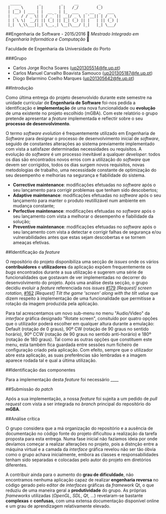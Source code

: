 ```
  _____        _         _     __         _        
 |  __ \      | |       | |   /_/        (_)       
 | |__) | ___ | |  __ _ | |_  ___   _ __  _   ___  
 |  _  / / _ \| | / _` || __|/ _ \ | '__|| | / _ \ 
 | | \ \|  __/| || (_| || |_| (_) || |   | || (_) |
 |_|  \_\\___||_| \__,_| \__|\___/ |_|   |_| \___/ 
 ```
##Engenharia de Software - 2015/2016
:floppy_disk:  *Mestrado Integrado em Engenharia Informática e Computação*   :floppy_disk:

Faculdade de Engenharia da Universidade do Porto

###Grupo
* Carlos Jorge Rocha Soares (up201305514@fe.up.pt)
* Carlos Manuel Carvalho Boavista Samouco (up201305187@fe.up.pt)
* Diogo Belarmino Coelho Marques (up201305642@fe.up.pt)

##Introdução

Como última entrega do projeto desenvolvido durante este semestre na unidade curricular de **Engenharia de Software** foi-nos pedida a identificação e **implementação** de uma nova funcionalidade ou **evolução** de uma existente no projeto escolhido (mGBA). Com este relatório o grupo pretende apresentar a *feature* implementada e reflectir sobre o seu **processo de desenvolvimento**.

O termo *software evolution* é frequentemente utilizado em Engenharia de *Software* para designar o processo de desenvolvimento inicial de *software*, seguido de constantes alterações ao sistema previamente implementado com vista a satisfazer determinadas necessidades ou requisitos. A evolução do *software* é um processo inevitável a qualquer *developer*: todos os dias são encontrados novos erros com a utilização do *software* que devem ser corrigidos, todos os dias surgem novos requisitos, novas metodologias de trabalho, uma necessidade constante de optimização do seu desempenho e melhorias na segurança e fiabilidade do sistema. 

- **Corrective maintenance**: modificações efetuadas no *software* após o seu lançamento para corrigir problemas que tenham sido descobertos;
- **Adaptive maintenance**: modificações efetuadas no *software* após o seu lançamento para manter o produto reutillizável num ambiente em mudança constante;
- **Perfective maintenance**: modificações efetuadas no *software* após o seu lançamento com vista a melhorar o desempenho e fiabilidade da solução;
- **Preventive maintenance**: modificações efetuadas no *software* após o seu lançamento com vista a detectar e corrigir falhas de segurança e/ou vulnerabilidades antes que estas sejam descobertas e se tornem ameaças efetivas.

##Identificação da *feature*

O repositório do projeto disponibiliza uma secção de *issues* onde os vários **contribuidores** e **utilizadores** da aplicação expõem frequentemente os *bugs* encontrados durante a sua utilização e sugerem uma série de funcionalidades que gostavam de ver implementadas no decorrer do desenvolvimento do projeto. Após uma análise desta secção, o grupo decidiu evoluir a *feature* referenciada nos *issues* [#179](https://github.com/mgba-emu/mgba/issues/179) *[Request] screen rotation*, [#162](https://github.com/mgba-emu/mgba/issues/162) *[Request] Tilt the game 'screen' along with the tilt value* que dizem respeito à implementação de uma funcionalidade que permitisse a rotação da imagem produzida pela aplicação.

Para tal acrescentamos um novo sub-menu no menu "Audio/Video" da *interface* gráfica designado "Rotate screen", consituído por quatro opções que o utilizador poderá escolher em qualquer altura durante a emulação: Default (rotação de 0 graus), 90º CW (rotação de 90 graus no sentido horário), 90º CCW (rotação de 90 graus no sentido anti-horário) e 180º (rotação de 180 graus). Tal como as outras opções que constituem este menu, esta também fica guardada entre sessões num ficheiro de configuração criado pela aplicação. Com efeito, sempre que o utilizador abre esta aplicação, as suas preferências são lembradas e a imagem aparece rodada tal e qual a última utilização.

##Identificação das componentes

Para a implementação desta *feature* foi necessário ____

##Submissão do *patch*

Após a sua implementação, a nossa *feature* foi sujeita a um pedido de *pull request* com vista a ser integrada no *branch* principal do repositório do **mGBA**.

##Análise crítica

O grupo considera que a má organização do repositório e a ausência de documentação no código fonte do projeto dificultou a realização da tarefa proposta para esta entrega. Numa fase inicial não fazíamos ideia por onde devíamos começar a realizar alterações no projeto, pois a distnção entre a máquina virtual e a camada da *interface* gráfica revelou não ser tão óbvia como o grupo achava inicialmente, embora as classes e responsabilidades tenham sido separadas e colocadas pelo autor do projeto em diretórios diferentes.

A contribuir ainda para o aumento do **grau de dificuldade**, não encontramos nenhuma aplicação capaz de realizar **engenharia reversa** no código gerado pelo editor de *interfaces* gráficas da *framework* Qt, o que reduziu de uma maneira geral a **produtividade** do grupo. As próprias *frameworks* utilizadas (*OpenGL*, *SDL*, *Qt*, ...) revelaram-se bastante **complexas** e **confusas**, com uma extensa documentação disponível online e um grau de aprendizagem relativamente elevado.
